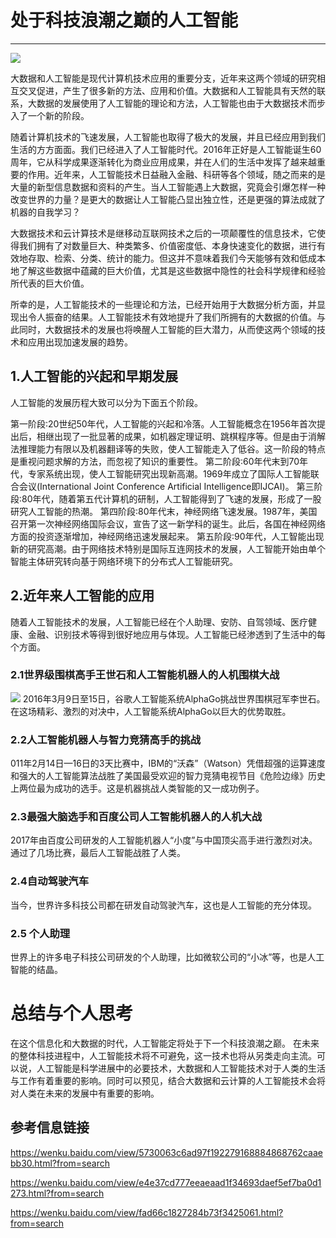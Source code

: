 # 处于科技浪潮之巅的人工智能


----------
![](http://i.imgur.com/ouYePF4.png)

大数据和人工智能是现代计算机技术应用的重要分支，近年来这两个领域的研究相互交叉促进，产生了很多新的方法、应用和价值。大数据和人工智能具有天然的联系，大数据的发展使用了人工智能的理论和方法，人工智能也由于大数据技术而步入了一个新的阶段。
 
随着计算机技术的飞速发展，人工智能也取得了极大的发展，并且已经应用到我们生活的方方面面。我们已经进入了人工智能时代。2016年正好是人工智能诞生60周年，它从科学成果逐渐转化为商业应用成果，并在人们的生活中发挥了越来越重要的作用。近年来，人工智能技术日益融入金融、科研等各个领域，随之而来的是大量的新型信息数据和资料的产生。当人工智能遇上大数据，究竟会引爆怎样一种改变世界的力量？是更大的数据让人工智能凸显出独立性，还是更强的算法成就了机器的自我学习？

大数据技术和云计算技术是继移动互联网技术之后的一项颠覆性的信息技术，它使得我们拥有了对数量巨大、种类繁多、价值密度低、本身快速变化的数据，进行有效地存取、检索、分类、统计的能力。但这并不意味着我们今天能够有效和低成本地了解这些数据中蕴藏的巨大价值，尤其是这些数据中隐性的社会科学规律和经验所代表的巨大价值。

所幸的是，人工智能技术的一些理论和方法，已经开始用于大数据分析方面，并显现出令人振奋的结果。人工智能技术有效地提升了我们所拥有的大数据的价值。与此同时，大数据技术的发展也将唤醒人工智能的巨大潜力，从而使这两个领域的技术和应用出现加速发展的趋势。
## 1.人工智能的兴起和早期发展
人工智能的发展历程大致可以分为下面五个阶段。

第一阶段:20世纪50年代，人工智能的兴起和冷落。人工智能概念在1956年首次提出后，相继出现了一批显著的成果，如机器定理证明、跳棋程序等。但是由于消解法推理能力有限以及机器翻译等的失败，使人工智能走入了低谷。这一阶段的特点是重视问题求解的方法，而忽视了知识的重要性。
第二阶段:60年代末到70年代，专家系统出现，使人工智能研究出现新高潮。1969年成立了国际人工智能联合会议(International Joint Conference Artificial Intelligence即IJCAI)。
第三阶段:80年代，随着第五代计算机的研制，人工智能得到了飞速的发展，形成了一股研究人工智能的热潮。
第四阶段:80年代末，神经网络飞速发展。1987年，美国召开第一次神经网络国际会议，宣告了这一新学科的诞生。此后，各国在神经网络方面的投资逐渐增加，神经网络迅速发展起来。
第五阶段:90年代，人工智能出现新的研究高潮。由于网络技术特别是国际互连网技术的发展，人工智能开始由单个智能主体研究转向基于网络环境下的分布式人工智能研究。
## 2.近年来人工智能的应用
随着人工智能技术的发展，人工智能已经在个人助理、安防、自驾领域、医疗健康、金融、识别技术等得到很好地应用与体现。人工智能已经渗透到了生活中的每个方面。
### 2.1世界级围棋高手王世石和人工智能机器人的人机围棋大战
![](http://i.imgur.com/5s6Ud67.png)
2016年3月9日至15日，谷歌人工智能系统AlphaGo挑战世界围棋冠军李世石。在这场精彩、激烈的对决中，人工智能系统AlphaGo以巨大的优势取胜。
### 2.2人工智能机器人与智力竞猜高手的挑战
011年2月14日—16日的3天比赛中，IBM的“沃森”（Watson）凭借超强的运算速度和强大的人工智能算法战胜了美国最受欢迎的智力竞猜电视节目《危险边缘》历史上两位最为成功的选手。这是机器挑战人类智能的又一成功例子。
### 2.3最强大脑选手和百度公司人工智能机器人的人机大战
2017年由百度公司研发的人工智能机器人“小度”与中国顶尖高手进行激烈对决。通过了几场比赛，最后人工智能战胜了人类。
### 2.4自动驾驶汽车
当今，世界许多科技公司都在研发自动驾驶汽车，这也是人工智能的充分体现。
### 2.5 个人助理  
世界上的许多电子科技公司研发的个人助理，比如微软公司的“小冰”等，也是人工智能的结晶。
# 总结与个人思考
在这个信息化和大数据的时代，人工智能定将处于下一个科技浪潮之巅。 在未来的整体科技进程中，人工智能技术将不可避免，这一技术也将从另类走向主流。可以说，人工智能是科学进展中的必要技术，大数据和人工智能技术对于人类的生活与工作有着重要的影响。同时可以预见，结合大数据和云计算的人工智能技术会将对人类在未来的发展中有重要的影响。
## 参考信息链接
https://wenku.baidu.com/view/5730063c6ad97f192279168884868762caaebb30.html?from=search


https://wenku.baidu.com/view/e4e37cd777eeaeaad1f34693daef5ef7ba0d1273.html?from=search


https://wenku.baidu.com/view/fad66c1827284b73f3425061.html?from=search
